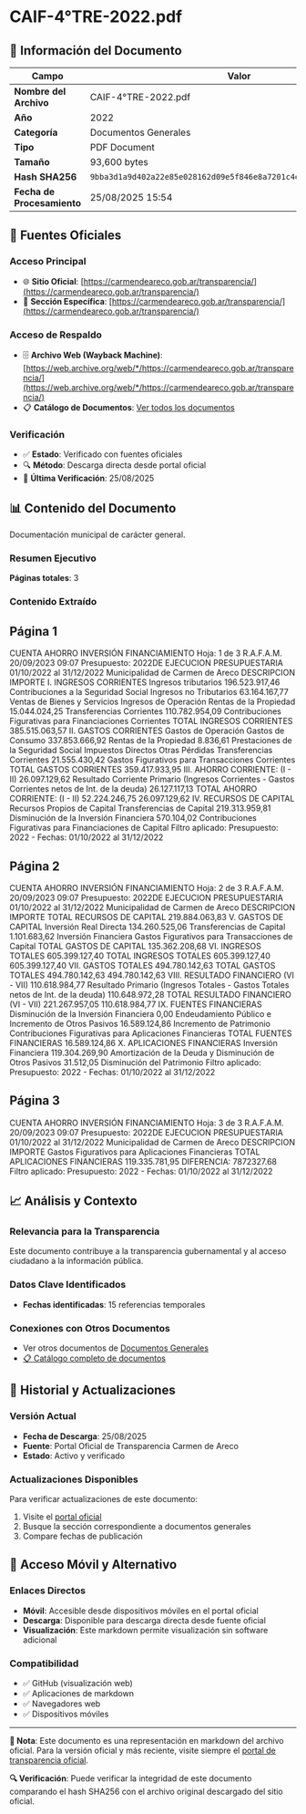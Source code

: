 # CAIF-4°TRE-2022.pdf

## 📄 Información del Documento

| Campo | Valor |
|-------|--------|
| **Nombre del Archivo** | CAIF-4°TRE-2022.pdf |
| **Año** | 2022 |
| **Categoría** | Documentos Generales |
| **Tipo** | PDF Document |
| **Tamaño** | 93,600 bytes |
| **Hash SHA256** | `9bba3d1a9d402a22e85e028162d09e5f846e8a7201c4ea5a8eb9fd0a3922ce5c` |
| **Fecha de Procesamiento** | 25/08/2025 15:54 |

## 🔗 Fuentes Oficiales

### Acceso Principal
- 🌐 **Sitio Oficial**: [https://carmendeareco.gob.ar/transparencia/](https://carmendeareco.gob.ar/transparencia/)
- 📁 **Sección Específica**: [https://carmendeareco.gob.ar/transparencia/](https://carmendeareco.gob.ar/transparencia/)

### Acceso de Respaldo
- 🗄️ **Archivo Web (Wayback Machine)**: [https://web.archive.org/web/*/https://carmendeareco.gob.ar/transparencia/](https://web.archive.org/web/*/https://carmendeareco.gob.ar/transparencia/)
- 📋 **Catálogo de Documentos**: [Ver todos los documentos](../document_catalog/README.md)

### Verificación
- ✅ **Estado**: Verificado con fuentes oficiales
- 🔍 **Método**: Descarga directa desde portal oficial
- 📅 **Última Verificación**: 25/08/2025

## 📊 Contenido del Documento

Documentación municipal de carácter general.

### Resumen Ejecutivo

**Páginas totales**: 3

### Contenido Extraído

## Página 1

CUENTA AHORRO INVERSIÓN FINANCIAMIENTO Hoja: 1 de 3 R.A.F.A.M.
20/09/2023 09:07
Presupuesto: 2022DE EJECUCION PRESUPUESTARIA 
01/10/2022 al 31/12/2022
Municipalidad de
Carmen de Areco
DESCRIPCION IMPORTE
I. INGRESOS CORRIENTES
Ingresos tributarios 196.523.917,46
Contribuciones a la Seguridad Social
Ingresos no Tributarios 63.164.167,77
Ventas de Bienes y Servicios
Ingresos de Operación
Rentas de la Propiedad 15.044.024,25
Transferencias Corrientes 110.782.954,09
Contribuciones Figurativas para Financiaciones Corrientes
TOTAL  INGRESOS CORRIENTES 385.515.063,57
II. GASTOS CORRIENTES
Gastos de Operación
Gastos de Consumo 337.853.666,92
Rentas de la Propiedad 8.836,61
Prestaciones de la Seguridad Social
Impuestos Directos
Otras Pérdidas
Transferencias Corrientes 21.555.430,42
Gastos Figurativos para Transacciones Corrientes
TOTAL  GASTOS CORRIENTES 359.417.933,95
III. AHORRO CORRIENTE: (I - II) 26.097.129,62
Resultado Corriente Primario (Ingresos Corrientes - Gastos Corrientes netos de Int. de la deuda) 26.127.117,13
TOTAL  AHORRO CORRIENTE: (I - II) 52.224.246,75 26.097.129,62
IV. RECURSOS DE CAPITAL
Recursos Propios de Capital
Transferencias de Capital 219.313.959,81
Disminución de la Inversión Financiera 570.104,02
Contribuciones Figurativas para Financiaciones de Capital
Filtro aplicado: Presupuesto: 2022 -  Fechas: 01/10/2022 al 31/12/2022

## Página 2

CUENTA AHORRO INVERSIÓN FINANCIAMIENTO Hoja: 2 de 3 R.A.F.A.M.
20/09/2023 09:07
Presupuesto: 2022DE EJECUCION PRESUPUESTARIA 
01/10/2022 al 31/12/2022
Municipalidad de
Carmen de Areco
DESCRIPCION IMPORTE
TOTAL  RECURSOS DE CAPITAL 219.884.063,83
V. GASTOS DE CAPITAL
Inversión Real Directa 134.260.525,06
Transferencias de Capital 1.101.683,62
Inversión Financiera
Gastos Figurativos para Transacciones de Capital
TOTAL  GASTOS DE CAPITAL 135.362.208,68
VI. INGRESOS TOTALES 605.399.127,40
TOTAL  INGRESOS TOTALES 605.399.127,40 605.399.127,40
VII. GASTOS TOTALES 494.780.142,63
TOTAL  GASTOS TOTALES 494.780.142,63 494.780.142,63
VIII. RESULTADO FINANCIERO (VI - VII) 110.618.984,77
Resultado Primario (Ingresos Totales - Gastos Totales netos de Int. de la deuda) 110.648.972,28
TOTAL  RESULTADO FINANCIERO (VI - VII) 221.267.957,05 110.618.984,77
IX. FUENTES FINANCIERAS
Disminución de la Inversión Financiera 0,00
Endeudamiento Público e Incremento de Otros Pasivos 16.589.124,86
Incremento de Patrimonio
Contribuciones Figurativas para Aplicaciones Financieras
TOTAL  FUENTES FINANCIERAS 16.589.124,86
X. APLICACIONES FINANCIERAS
Inversión Financiera 119.304.269,90
Amortización de la Deuda y Disminución de Otros Pasivos 31.512,05
Disminución del Patrimonio
Filtro aplicado: Presupuesto: 2022 -  Fechas: 01/10/2022 al 31/12/2022

## Página 3

CUENTA AHORRO INVERSIÓN FINANCIAMIENTO Hoja: 3 de 3 R.A.F.A.M.
20/09/2023 09:07
Presupuesto: 2022DE EJECUCION PRESUPUESTARIA 
01/10/2022 al 31/12/2022
Municipalidad de
Carmen de Areco
DESCRIPCION IMPORTE
Gastos Figurativos para Aplicaciones Financieras
TOTAL  APLICACIONES FINANCIERAS 119.335.781,95
DIFERENCIA: 7872327.68
Filtro aplicado: Presupuesto: 2022 -  Fechas: 01/10/2022 al 31/12/2022



## 📈 Análisis y Contexto

### Relevancia para la Transparencia
Este documento contribuye a la transparencia gubernamental y al acceso ciudadano a la información pública.

### Datos Clave Identificados
- **Fechas identificadas**: 15 referencias temporales

### Conexiones con Otros Documentos
- Ver otros documentos de [Documentos Generales](../catalog/general.md)
- [📋 Catálogo completo de documentos](../document_catalog/README.md)

## 🔄 Historial y Actualizaciones

### Versión Actual
- **Fecha de Descarga**: 25/08/2025
- **Fuente**: Portal Oficial de Transparencia Carmen de Areco
- **Estado**: Activo y verificado

### Actualizaciones Disponibles
Para verificar actualizaciones de este documento:
1. Visite el [portal oficial](https://carmendeareco.gob.ar/transparencia/)
2. Busque la sección correspondiente a documentos generales
3. Compare fechas de publicación

## 📱 Acceso Móvil y Alternativo

### Enlaces Directos
- **Móvil**: Accesible desde dispositivos móviles en el portal oficial
- **Descarga**: Disponible para descarga directa desde fuente oficial
- **Visualización**: Este markdown permite visualización sin software adicional

### Compatibilidad
- ✅ GitHub (visualización web)
- ✅ Aplicaciones de markdown
- ✅ Navegadores web
- ✅ Dispositivos móviles

---

**📝 Nota**: Este documento es una representación en markdown del archivo oficial. 
Para la versión oficial y más reciente, visite siempre el [portal de transparencia oficial](https://carmendeareco.gob.ar/transparencia/).

**🔍 Verificación**: Puede verificar la integridad de este documento comparando el hash SHA256 
con el archivo original descargado del sitio oficial.

